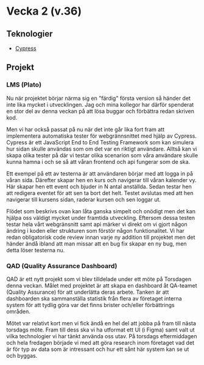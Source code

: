 # Vecka 2 (v.36)

## Teknologier
- [Cypress](https://www.cypress.io/)

## Projekt

### LMS (Plato)

Nu när projektet börjar närma sig en "färdig" första version så händer det inte lika mycket i utvecklingen. Jag och mina kollegor har därför spenderat en 
stor del av denna veckan på att lösa buggar och förbättra redan skriven kod.

Men vi har också passat på nu när det inte går lika fort fram att implementera automatiska tester för webgrännsnittet med hjälp av Cypress. Cypress är ett
JavaScript End to End Testing Framework som kan simulera hur sidan skulle användas som om det var en riktigt användare. Alltså kan vi skapa olika tester på
där vi testar olika scenarion som våra användare skulle kunna hamna i och se så att våran frontend och api fungerar som de ska.

Ett exempel på ett av testerna är att användaren börjar med att logga in på våran sida. Därefter skapar hen en kurs och navigerar till våran kalender vy. Här
skapar hen ett event och bjuder in N antal anställda. Sedan testar hen att redigera eventet för att sen ta bort det helt. Testet avslutas med att hen 
navigerar till kursens sidan, raderar kursen och sen loggar ut.

Flödet som beskrivs ovan kan låta ganska simpelt och onödigt men det kan hjälpa oss väldigt mycket under framtida utveckling. Eftersom dessa testen testar 
hela vårt webgränsnitt samt api märker vi direkt om vi gjort någon ändring i koden eller strukturen som förstör någon funktionalitet. Vi har redan 
obligatorisk code review innan varje ny addition till projektet men det händer ändå ibland att man missar att en bug fix skapar en ny bug, men detta löser 
testerna nu.

### QAD (Quality Assurance Dashboard)

QAD är ett nytt projekt som vi blev tilldelade under ett möte på Torsdagen denna veckan. Målet med projektet är att skapa en dashboard åt QA-teamet (Quality
Assurance) för att underlätta deras arbete. Tanken är att dashboarden ska sammanställa statistik från flera av företaget interna system för att tydlig göra
var det finns brister och/eller förbättrings områden.

Mötet var relativt kort men vi fick ändå en hel del att jobba på fram till nästa torsdags möte. Fram till dess ska vi ha utformat ett UI (i Figma) samt valt
ut vilka technologier vi har tänkt använda oss utav. På torsdags eftermiddagen och hela fredagen började vi med att göra research inom företaget vad det är
för typ av data som är intressant och hur ett sånt här system kan se ut och byggas.
